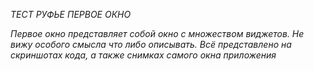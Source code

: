 *ТЕСТ РУФЬЕ ПЕРВОЕ ОКНО*

*Первое окно представляет собой окно с множеством виджетов. Не вижу особого смысла что либо описывать.
Всё представлено на скриншотах кода, а также снимках самого окна приложения*

